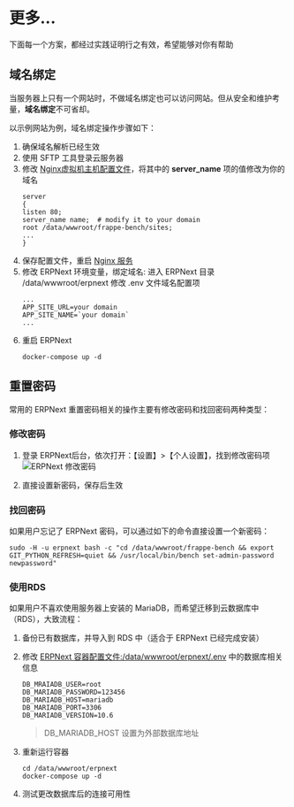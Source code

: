 # 更多...

下面每一个方案，都经过实践证明行之有效，希望能够对你有帮助

## 域名绑定

当服务器上只有一个网站时，不做域名绑定也可以访问网站。但从安全和维护考量，**域名绑定**不可省却。

以示例网站为例，域名绑定操作步骤如下：

1. 确保域名解析已经生效  
2. 使用 SFTP 工具登录云服务器
2. 修改 [Nginx虚拟机主机配置文件](/zh/stack-components.md#nginx)，将其中的 **server_name** 项的值修改为你的域名
   ```text
   server
   {
   listen 80;
   server_name name;  # modify it to your domain
   root /data/wwwroot/frappe-bench/sites;
   ...
   }
   ```
3. 保存配置文件，重启 [Nginx 服务](/zh/admin-services.md#nginx)
4. 修改 ERPNext 环境变量，绑定域名:
   进入 ERPNext 目录 /data/wwwroot/erpnext
   修改 .env 文件域名配置项
   ```
   ...
   APP_SITE_URL=your domain
   APP_SITE_NAME=`your domain`
   ...
   ```
6. 重启 ERPNext 
   ```
   docker-compose up -d 
   ```

## 重置密码

常用的 ERPNext 重置密码相关的操作主要有修改密码和找回密码两种类型：

### 修改密码


1. 登录 ERPNext后台，依次打开：【设置】>【个人设置】，找到修改密码项
  ![ERPNext 修改密码](https://libs.websoft9.com/Websoft9/DocsPicture/zh/erpnext/erpnext-modifypw-websoft9.png)

2. 直接设置新密码，保存后生效

### 找回密码

如果用户忘记了 ERPNext 密码，可以通过如下的命令直接设置一个新密码：

```
sudo -H -u erpnext bash -c "cd /data/wwwroot/frappe-bench && export GIT_PYTHON_REFRESH=quiet && /usr/local/bin/bench set-admin-password newpassword"
```

### 使用RDS

如果用户不喜欢使用服务器上安装的 MariaDB，而希望迁移到云数据库中（RDS），大致流程：

1. 备份已有数据库，并导入到 RDS 中（适合于 ERPNext 已经完成安装）

2. 修改 [ERPNext 容器配置文件:/data/wwwroot/erpnext/.env](/zh/stack-components.md#erpnext) 中的数据库相关信息
   ```
   DB_MRAIADB_USER=root
   DB_MARIADB_PASSWORD=123456
   DB_MARIADB_HOST=mariadb
   DB_MARIADB_PORT=3306
   DB_MARIADB_VERSION=10.6
   ```

   > DB_MARIADB_HOST 设置为外部数据库地址

3. 重新运行容器
   ```
   cd /data/wwwroot/erpnext
   docker-compose up -d
   ```

4. 测试更改数据库后的连接可用性
